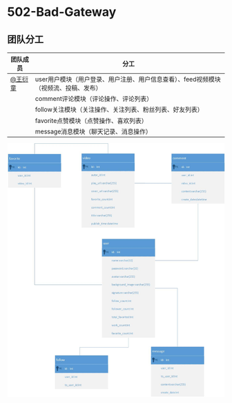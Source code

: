 # 502-Bad-Gateway
## 团队分工

| **团队成员**                              | **分工**                                         |
|---------------------------------------|------------------------------------------------|
| [@王衍童](https://github.com/wyt6666666) | user用户模块（用户登录、用户注册、用户信息查看）、feed视频模块（视频流、投稿、发布） |
|                                       | comment评论模块（评论操作、评论列表）                         |
|                                       | follow关注模块（关注操作、关注列表、粉丝列表、好友列表）                |
|                                       | favorite点赞模块（点赞操作、喜欢列表）                        |
|                                       | message消息模块（聊天记录、消息操作）                         |

![数据库表.png](pic/绘图1.jpg)